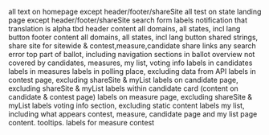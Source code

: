all text on homepage except header/footer/shareSite
all test on state landing page except header/footer/shareSite
search form labels
notification that translation is alpha
tbd
header content all domains, all states, incl lang button
footer content all domains, all states, incl lang button
shared strings, share site for sitewide & contest,measure,candidate share links
any search error
top part of ballot, including navigation
sections in ballot overview not covered by candidates, measures, my list, voting info
labels in candidates
labels in measures
labels in polling place, excluding data from API
labels in contest page, excluding shareSite & myList
labels on candidate page, excluding shareSite & myList
labels within candidate card (content on candidate & contest page)
labels on measure page, excluding shareSite & myList
labels voting info section, excluding static content
labels my list, including what appears contest, measure, candidate page and my list page content. tooltips.
labels for measure contest